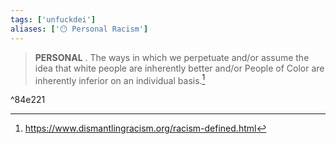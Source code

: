 ```yaml
---
tags: ['unfuckdei']
aliases: ['😶 Personal Racism']
---
```


> **PERSONAL** . The ways in which we perpetuate and/or assume the idea that white people are inherently better and/or People of Color are inherently inferior on an individual basis.[^1]

^84e221


[^1]: https://www.dismantlingracism.org/racism-defined.html 